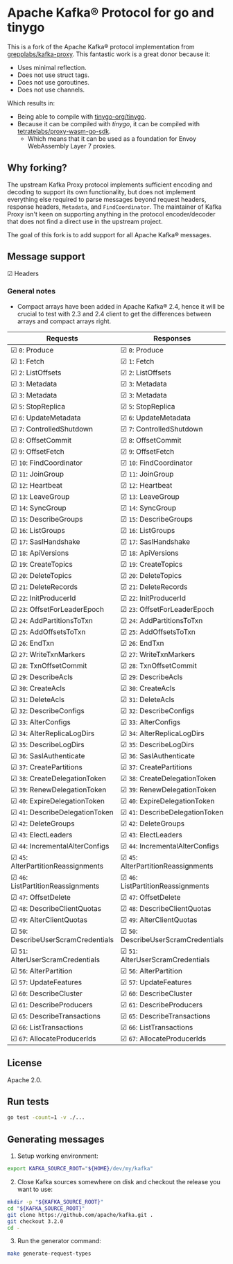 # Apache Kafka® Protocol for go and tinygo

This is a fork of the Apache Kafka® protocol implementation from [grepplabs/kafka-proxy](https://github.com/grepplabs/kafka-proxy). This fantastic work is a great donor because it:

- Uses minimal reflection.
- Does not use struct tags.
- Does not use goroutines.
- Does not use channels.

Which results in:

- Being able to compile with [tinygo-org/tinygo](https://github.com/tinygo-org/tinygo).
- Because it can be compiled with _tinygo_, it can be compiled with [tetratelabs/proxy-wasm-go-sdk](https://github.com/tetratelabs/proxy-wasm-go-sdk).
  - Which means that it can be used as a foundation for Envoy WebAssembly Layer 7 proxies.

## Why forking?

The upstream Kafka Proxy protocol implements sufficient encoding and decoding to support its own functionality, but does not implement everything else required to parse messages beyond request headers, response headers, `Metadata`, and `FindCoordinator`. The maintainer of Kafka Proxy isn't keen on supporting anything in the protocol encoder/decoder that does not find a direct use in the upstream project.

The goal of this fork is to add support for all Apache Kafka® messages.

## Message support

☑ Headers

### General notes

- Compact arrays have been added in Apache Kafka® 2.4, hence it will be crucial to test with 2.3 and 2.4 client to get the differences between arrays and compact arrays right.

| Requests                             | Responses                            |
| ------------------------------------ | ------------------------------------ |
| ☑ `0`: Produce                       | ☑ `0`: Produce                       |
| ☑ `1`: Fetch                         | ☑ `1`: Fetch                         |
| ☑ `2`: ListOffsets                   | ☑ `2`: ListOffsets                   |
| ☑ `3`: Metadata                      | ☑ `3`: Metadata                      |
| ☑ `3`: Metadata                      | ☑ `3`: Metadata                      |
| ☑ `5`: StopReplica                   | ☑ `5`: StopReplica                   |
| ☑ `6`: UpdateMetadata                | ☑ `6`: UpdateMetadata                |
| ☑ `7`: ControlledShutdown            | ☑ `7`: ControlledShutdown            |
| ☑ `8`: OffsetCommit                  | ☑ `8`: OffsetCommit                  |
| ☑ `9`: OffsetFetch                   | ☑ `9`: OffsetFetch                   |
| ☑ `10`: FindCoordinator              | ☑ `10`: FindCoordinator              |
| ☑ `11`: JoinGroup                    | ☑ `11`: JoinGroup                    |
| ☑ `12`: Heartbeat                    | ☑ `12`: Heartbeat                    |
| ☑ `13`: LeaveGroup                   | ☑ `13`: LeaveGroup                   |
| ☑ `14`: SyncGroup                    | ☑ `14`: SyncGroup                    |
| ☑ `15`: DescribeGroups               | ☑ `15`: DescribeGroups               |
| ☑ `16`: ListGroups                   | ☑ `16`: ListGroups                   |
| ☑ `17`: SaslHandshake                | ☑ `17`: SaslHandshake                |
| ☑ `18`: ApiVersions                  | ☑ `18`: ApiVersions                  |
| ☑ `19`: CreateTopics                 | ☑ `19`: CreateTopics                 |
| ☑ `20`: DeleteTopics                 | ☑ `20`: DeleteTopics                 |
| ☑ `21`: DeleteRecords                | ☑ `21`: DeleteRecords                |
| ☑ `22`: InitProducerId               | ☑ `22`: InitProducerId               |
| ☑ `23`: OffsetForLeaderEpoch         | ☑ `23`: OffsetForLeaderEpoch         |
| ☑ `24`: AddPartitionsToTxn           | ☑ `24`: AddPartitionsToTxn           |
| ☑ `25`: AddOffsetsToTxn              | ☑ `25`: AddOffsetsToTxn              |
| ☑ `26`: EndTxn                       | ☑ `26`: EndTxn                       |
| ☑ `27`: WriteTxnMarkers              | ☑ `27`: WriteTxnMarkers              |
| ☑ `28`: TxnOffsetCommit              | ☑ `28`: TxnOffsetCommit              |
| ☑ `29`: DescribeAcls                 | ☑ `29`: DescribeAcls                 |
| ☑ `30`: CreateAcls                   | ☑ `30`: CreateAcls                   |
| ☑ `31`: DeleteAcls                   | ☑ `31`: DeleteAcls                   |
| ☑ `32`: DescribeConfigs              | ☑ `32`: DescribeConfigs              |
| ☑ `33`: AlterConfigs                 | ☑ `33`: AlterConfigs                 |
| ☑ `34`: AlterReplicaLogDirs          | ☑ `34`: AlterReplicaLogDirs          |
| ☑ `35`: DescribeLogDirs              | ☑ `35`: DescribeLogDirs              |
| ☑ `36`: SaslAuthenticate             | ☑ `36`: SaslAuthenticate             |
| ☑ `37`: CreatePartitions             | ☑ `37`: CreatePartitions             |
| ☑ `38`: CreateDelegationToken        | ☑ `38`: CreateDelegationToken        |
| ☑ `39`: RenewDelegationToken         | ☑ `39`: RenewDelegationToken         |
| ☑ `40`: ExpireDelegationToken        | ☑ `40`: ExpireDelegationToken        |
| ☑ `41`: DescribeDelegationToken      | ☑ `41`: DescribeDelegationToken      |
| ☑ `42`: DeleteGroups                 | ☑ `42`: DeleteGroups                 |
| ☑ `43`: ElectLeaders                 | ☑ `43`: ElectLeaders                 |
| ☑ `44`: IncrementalAlterConfigs      | ☑ `44`: IncrementalAlterConfigs      |
| ☑ `45`: AlterPartitionReassignments  | ☑ `45`: AlterPartitionReassignments  |
| ☑ `46`: ListPartitionReassignments   | ☑ `46`: ListPartitionReassignments   |
| ☑ `47`: OffsetDelete                 | ☑ `47`: OffsetDelete                 |
| ☑ `48`: DescribeClientQuotas         | ☑ `48`: DescribeClientQuotas         |
| ☑ `49`: AlterClientQuotas            | ☑ `49`: AlterClientQuotas            |
| ☑ `50`: DescribeUserScramCredentials | ☑ `50`: DescribeUserScramCredentials |
| ☑ `51`: AlterUserScramCredentials    | ☑ `51`: AlterUserScramCredentials    |
| ☑ `56`: AlterPartition               | ☑ `56`: AlterPartition               |
| ☑ `57`: UpdateFeatures               | ☑ `57`: UpdateFeatures               |
| ☑ `60`: DescribeCluster              | ☑ `60`: DescribeCluster              |
| ☑ `61`: DescribeProducers            | ☑ `61`: DescribeProducers            |
| ☑ `65`: DescribeTransactions         | ☑ `65`: DescribeTransactions         |
| ☑ `66`: ListTransactions             | ☑ `66`: ListTransactions             |
| ☑ `67`: AllocateProducerIds          | ☑ `67`: AllocateProducerIds          |

## License 

Apache 2.0.

## Run tests

```sh
go test -count=1 -v ./...
```

## Generating messages

1. Setup working environment:

```sh
export KAFKA_SOURCE_ROOT="${HOME}/dev/my/kafka"
```

2. Close Kafka sources somewhere on disk and checkout the release you want to use:

```sh
mkdir -p "${KAFKA_SOURCE_ROOT}"
cd "${KAFKA_SOURCE_ROOT}"
git clone https://github.com/apache/kafka.git .
git checkout 3.2.0
cd -
```

3. Run the generator command:

```sh
make generate-request-types
```
